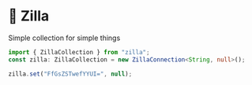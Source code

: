 # 🐍 Zilla
Simple collection for simple things

```ts
import { ZillaCollection } from "zilla";
const zilla: ZillaCollection = new ZillaConnection<String, null>();

zilla.set("FfGsZSTwefYYUI=", null);